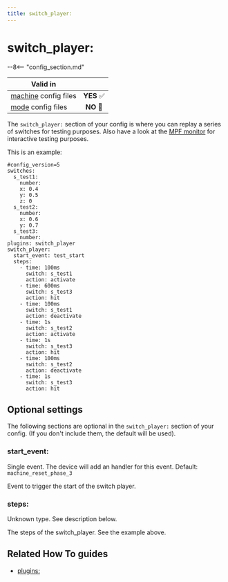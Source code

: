 ```yaml
---
title: switch_player:
---
```


# switch_player:


--8<-- "config_section.md"

| Valid in | |
|-----|:----:|
|[machine](instructions/machine_config.md) config files |**YES** :white_check_mark:|
|[mode](instructions/mode_config.md) config files|**NO** :no_entry_sign:|

The `switch_player:` section of your config is where you can replay a
series of switches for testing purposes. Also have a look at the
[MPF monitor](../tools/monitor/index.md) for
interactive testing purposes.

This is an example:

``` mpf-config
#config_version=5
switches:
  s_test1:
    number:
    x: 0.4
    y: 0.5
    z: 0
  s_test2:
    number:
    x: 0.6
    y: 0.7
  s_test3:
    number:
plugins: switch_player
switch_player:
  start_event: test_start
  steps:
    - time: 100ms
      switch: s_test1
      action: activate
    - time: 600ms
      switch: s_test3
      action: hit
    - time: 100ms
      switch: s_test1
      action: deactivate
    - time: 1s
      switch: s_test2
      action: activate
    - time: 1s
      switch: s_test3
      action: hit
    - time: 100ms
      switch: s_test2
      action: deactivate
    - time: 1s
      switch: s_test3
      action: hit
```

## Optional settings

The following sections are optional in the `switch_player:` section of
your config. (If you don't include them, the default will be used).

### start_event:

Single event. The device will add an handler for this event. Default:
`machine_reset_phase_3`

Event to trigger the start of the switch player.

### steps:

Unknown type. See description below.

The steps of the switch_player. See the example above.

## Related How To guides

* [plugins:](plugins.md)
